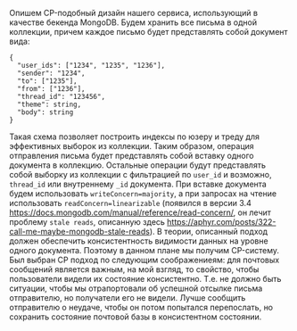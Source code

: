 Опишем CP-подобный дизайн нашего сервиса, использующий в качестве бекенда MongoDB. Будем хранить все письма в одной коллекции, причем каждое письмо будет представлять собой документ вида:
```
{
  "user_ids": ["1234", "1235", "1236"],
  "sender": "1234",
  "to": ["1235"],
  "from": ["1236"],
  "thread_id": "123456",
  "theme": string,
  "body": string
}
```
Такая схема позволяет построить индексы по юзеру и треду для эффективных выборок из коллекции. Таким образом, операция отправления письма будет представлять собой вставку одного документа в коллекцию. Остальные операции будут представлять собой выборку из коллекции с фильтрацией по `user_id` и возможно, `thread_id` или внутреннему `_id` документа.
При вставке документа будем использовать `writeConcern=majority`, а при запросах на чтение использовать `readConcern=linearizable` (появился в версии 3.4 https://docs.mongodb.com/manual/reference/read-concern/, он лечит проблему `stale reads`, описанную здесь https://aphyr.com/posts/322-call-me-maybe-mongodb-stale-reads). В теории, описанный подход должен обеспечить консистентность видимости данных на уровне одного документа. Поэтому в данном плане мы получим CP-систему.
Был выбран CP подход по следующим соображениеям: для почтовых сообщений является важным, на мой взгляд, то свойство, чтобы пользователи видели их состояние консистентно. Т.е. не должно быть ситуации, чтобы мы отрапортовали об успешной отсылке письма отправителю, но получатели его не видели. Лучше сообщить отправителю о неудаче, чтобы он потом попытался перепослать, но сохранить состояние почтовой базы в консистентном состоянии.
